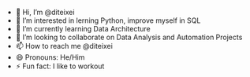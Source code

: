 - 👋 Hi, I’m @diteixei
- 👀 I’m interested in lerning Python, improve myself in SQL 
- 🌱 I’m currently learning Data Architecture
- 💞️ I’m looking to collaborate on Data Analysis and Automation Projects
- 📫 How to reach me @diteixei
- 😄 Pronouns: He/Him
- ⚡ Fun fact: I like to workout

<!---
diteixei/diteixei is a ✨ special ✨ repository because its `README.md` (this file) appears on your GitHub profile.
You can click the Preview link to take a look at your changes.
--->

